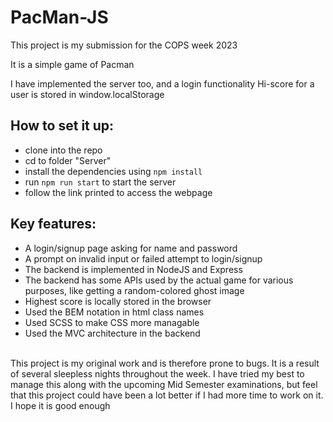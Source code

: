 # PacMan-JS

This project is my submission for the COPS week 2023

It is a simple game of Pacman

I have implemented the server too, and a login functionality 
Hi-score for a user is stored in window.localStorage


## How to set it up:
* clone into the repo
* cd to folder "Server"
* install the dependencies using `npm install`
* run `npm run start` to start the server
* follow the link printed to access the webpage

## Key features:
* A login/signup page asking for name and password
* A prompt on invalid input or failed attempt to login/signup
* The backend is implemented in NodeJS and Express
* The backend has some APIs used by the actual game for various purposes, like getting a random-colored ghost image
* Highest score is locally stored in the browser 
* Used the BEM notation in html class names
* Used SCSS to make CSS more managable
* Used the MVC architecture in the backend


<br>
This project is my original work and is therefore prone to bugs. It is a result of several sleepless nights throughout the week. I have tried my best to manage this along with the upcoming Mid Semester examinations, but feel that this project could have been a lot better if I had more time to work on it. 
<br>
I hope it is good enough